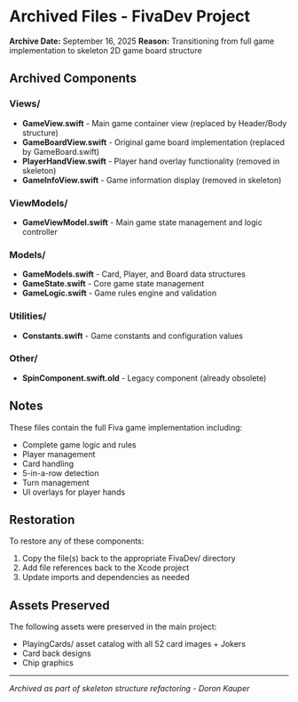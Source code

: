 # Archived Files - FivaDev Project

**Archive Date:** September 16, 2025
**Reason:** Transitioning from full game implementation to skeleton 2D game board structure

## Archived Components

### Views/
- **GameView.swift** - Main game container view (replaced by Header/Body structure)
- **GameBoardView.swift** - Original game board implementation (replaced by GameBoard.swift)
- **PlayerHandView.swift** - Player hand overlay functionality (removed in skeleton)
- **GameInfoView.swift** - Game information display (removed in skeleton)

### ViewModels/
- **GameViewModel.swift** - Main game state management and logic controller

### Models/
- **GameModels.swift** - Card, Player, and Board data structures
- **GameState.swift** - Core game state management
- **GameLogic.swift** - Game rules engine and validation

### Utilities/
- **Constants.swift** - Game constants and configuration values

### Other/
- **SpinComponent.swift.old** - Legacy component (already obsolete)

## Notes

These files contain the full Fiva game implementation including:
- Complete game logic and rules
- Player management
- Card handling
- 5-in-a-row detection
- Turn management
- UI overlays for player hands

## Restoration

To restore any of these components:
1. Copy the file(s) back to the appropriate FivaDev/ directory
2. Add file references back to the Xcode project
3. Update imports and dependencies as needed

## Assets Preserved

The following assets were preserved in the main project:
- PlayingCards/ asset catalog with all 52 card images + Jokers
- Card back designs
- Chip graphics

---
*Archived as part of skeleton structure refactoring - Doron Kauper*
